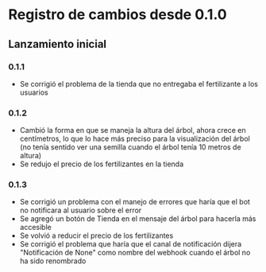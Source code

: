 # Registro de cambios desde 0.1.0

## Lanzamiento inicial

### 0.1.1

- Se corrigió el problema de la tienda que no entregaba el fertilizante a los usuarios

### 0.1.2

- Cambió la forma en que se maneja la altura del árbol, ahora crece en centímetros, lo que lo hace más preciso para la visualización del árbol (no tenía sentido ver una semilla cuando el árbol tenía 10 metros de altura)
- Se redujo el precio de los fertilizantes en la tienda

### 0.1.3

- Se corrigió un problema con el manejo de errores que haría que el bot no notificara al usuario sobre el error
- Se agregó un botón de Tienda en el mensaje del árbol para hacerla más accesible
- Se volvió a reducir el precio de los fertilizantes
- Se corrigió el problema que haría que el canal de notificación dijera "Notificación de None" como nombre del webhook cuando el árbol no ha sido renombrado
